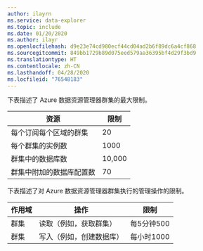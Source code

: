 ```yaml
---
author: ilayrn
ms.service: data-explorer
ms.topic: include
ms.date: 01/20/2020
ms.author: ilayr
ms.openlocfilehash: d9e23e74cd980ecf44cd04ad2b6f89dc6a4cf868
ms.sourcegitcommit: 849bb1729b89d075eed579aa36395bf4d29f3bd9
ms.translationtype: HT
ms.contentlocale: zh-CN
ms.lasthandoff: 04/28/2020
ms.locfileid: "76548183"
---
```

下表描述了 Azure 数据资源管理器群集的最大限制。

| 资源 | 限制 |
| --- | --- |
| 每个订阅每个区域的群集 | 20 |
| 每个群集的实例数 | 1000 | 
| 群集中的数据库数 | 10,000 |
| 群集中附加的数据库配置数 | 70 |

下表描述了对 Azure 数据资源管理器群集执行的管理操作的限制。

| 作用域 | 操作 | 限制 |
| --- | --- | --- |
| 群集 | 读取（例如，获取群集） | 每5分钟500 |
| 群集 | 写入（例如，创建数据库） | 每小时1000 |

